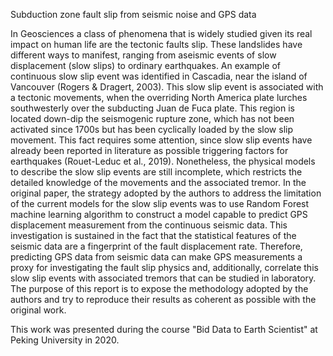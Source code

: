 Subduction zone fault slip from seismic noise and GPS data

In Geosciences a class of phenomena that is widely studied given its real impact on human life are the tectonic faults slip. These landslides have different ways to manifest, ranging from aseismic events of slow displacement (slow slips) to ordinary earthquakes. An example of continuous slow slip event was identified in Cascadia, near the island of Vancouver (Rogers & Dragert, 2003). This slow slip event is associated with a tectonic movements, when the overriding North America plate lurches southwesterly over the subducting Juan de Fuca plate. This region is located down-dip the seismogenic rupture zone, which has not been activated since 1700s but has been cyclically loaded by the slow slip movement. This fact requires some attention, since slow slip events have already been reported in literature as possible triggering factors for earthquakes (Rouet-Leduc et al., 2019). Nonetheless, the physical models to describe the slow slip events are still incomplete, which restricts the detailed knowledge of the movements and the associated tremor. In the original paper, the strategy adopted by the authors to address the limitation of the current models for the slow slip events was to use Random Forest machine learning algorithm to construct a model capable to predict GPS displacement measurement from the continuous seismic data. This investigation is sustained in the fact that the statistical features of the seismic data are a fingerprint of the fault displacement rate. Therefore, predicting GPS data from seismic data can make GPS measurements a proxy for investigating the fault slip physics and, additionally, correlate this slow slip events with associated tremors that can be studied in laboratory. The purpose of this report is to expose the methodology adopted by the authors and try to reproduce their results as coherent as possible with the original work.

This work was presented during the course "Bid Data to Earth Scientist" at Peking University in 2020.  
